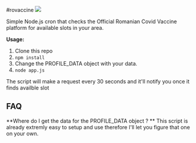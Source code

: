#rovaccine
[![](https://i.imgur.com/CpIMJBM.png)](https://i.imgur.com/CpIMJBM.pnghttp://)

Simple Node.js cron that checks the Official Romanian Covid Vaccine platform for available slots in your area.

**Usage:**

1. Clone this repo
2. `npm install`
3. Change the PROFILE_DATA object with your data.
4. `node app.js`

The script will make a request every 30 seconds and it'll notify you once it finds availble slot

## FAQ
**Where do I get the data for the PROFILE_DATA object ? **
This script is already extremly easy to setup and use therefore I'll let you figure that one on your own.

